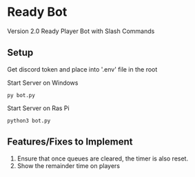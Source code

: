 # Ready Bot
Version 2.0 Ready Player Bot with Slash Commands

## Setup

Get discord token and place into '.env' file in the root

Start Server on Windows

```py bot.py```

Start Server on Ras Pi

```python3 bot.py```

## Features/Fixes to Implement

1. Ensure that once queues are cleared, the timer is also reset.
2. Show the remainder time on players
